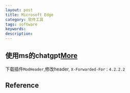 ```yaml
---
layout: post
title: Microsoft Edge
category: 软件工具
tags: software
keywords: 
description: 
---
```


## 使用ms的chatgpt[More](https://blog.csdn.net/S_White_Island/article/details/129111784#:~:text=%E3%80%90%E6%9C%80%E6%96%B0%E3%80%91-%E3%80%90New%20Bing%20%E5%80%99%E8%A1%A5%E5%90%8D%E5%8D%95%E3%80%91%E7%94%B3%E8%AF%B7%E6%AD%A5%E9%AA%A4%E8%AF%A6%E8%A7%A3%EF%BC%882023-02-19%EF%BC%89%201,1.%E4%B8%8B%E8%BD%BDModHeader%E6%8F%92%E4%BB%B6%EF%BC%8C%E4%BF%AE%E6%94%B9%E8%99%9A%E6%8B%9FIP%202%202.%E6%B3%A8%E5%86%8C%E6%96%B0%E7%9A%84%E5%BE%AE%E8%BD%AF%E8%B4%A6%E5%8F%B7%203%203.%E7%AD%89%E5%BE%85%E6%8E%A5%E6%94%B6%E5%80%99%E8%A1%A5%E5%90%8D%E5%8D%95%E7%9A%84%E9%82%AE%E4%BB%B6)

下载插件`ModHeader`,修改header, `X-Forwarded-For` : `4.2.2.2`

## Reference

